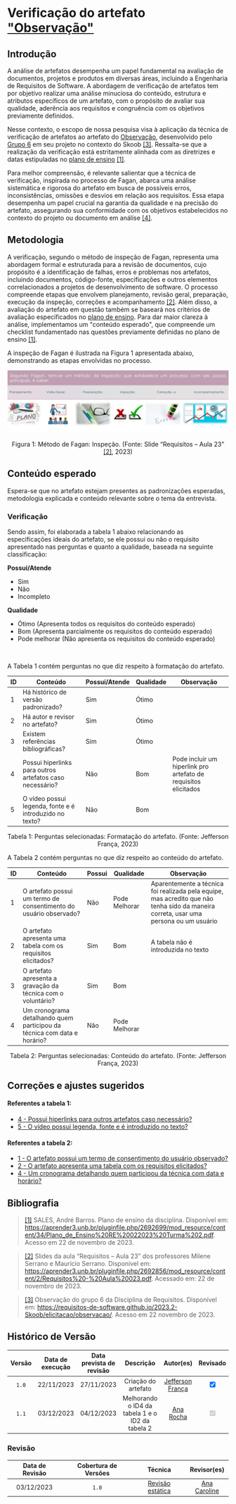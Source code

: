 # Verificação do artefato ["Observação"](https://requisitos-de-software.github.io/2023.2-Skoob/elicitacao/observacao/)

## Introdução

A análise de artefatos desempenha um papel fundamental na avaliação de documentos, projetos e produtos em diversas áreas, incluindo a Engenharia de Requisitos de Software. A abordagem de verificação de artefatos tem por objetivo realizar uma análise minuciosa do conteúdo, estrutura e atributos específicos de um artefato, com o propósito de avaliar sua qualidade, aderência aos requisitos e congruência com os objetivos previamente definidos.

Nesse contexto, o escopo de nossa pesquisa visa à aplicação da técnica de verificação de artefatos ao artefato do [Observação](https://requisitos-de-software.github.io/2023.2-Skoob/elicitacao/observacao/), desenvolvido pelo [Grupo 6](https://requisitos-de-software.github.io/2023.2-Skoob/) em seu projeto no contexto do Skoob <a id="a" href="#aa">[3]</a>. Ressalta-se que a realização da verificação está estritamente alinhada com as diretrizes e datas estipuladas no [plano de ensino](https://aprender3.unb.br/pluginfile.php/2692699/mod_resource/content/34/Plano_de_Ensino%20RE%20022023%20Turma%202.pdf) <a id="a" href="#aa">[1]</a>.

Para melhor compreensão, é relevante salientar que a técnica de verificação, inspirada no processo de Fagan, abarca uma análise sistemática e rigorosa do artefato em busca de possíveis erros, inconsistências, omissões e desvios em relação aos requisitos. Essa etapa desempenha um papel crucial na garantia da qualidade e na precisão do artefato, assegurando sua conformidade com os objetivos estabelecidos no contexto do projeto ou documento em análise <a id="d" href="#dd">[4]</a>.

## Metodologia

A verificação, segundo o método de inspeção de Fagan, representa uma abordagem formal e estruturada para a revisão de documentos, cujo propósito é a identificação de falhas, erros e problemas nos artefatos, incluindo documentos, código-fonte, especificações e outros elementos correlacionados a projetos de desenvolvimento de software. O processo compreende etapas que envolvem planejamento, revisão geral, preparação, execução da inspeção, correções e acompanhamento <a id="b" href="#bb">[2]</a>. Além disso, a avaliação do artefato em questão também se baseará nos critérios de avaliação especificados no [plano de ensino](https://aprender3.unb.br/pluginfile.php/2692699/mod_resource/content/34/Plano_de_Ensino%20RE%20022023%20Turma%202.pdf). Para dar maior clareza à análise, implementamos um "conteúdo esperado", que compreende um checklist fundamentado nas questões previamente definidas no plano de ensino <a id="a" href="#aa">[1]</a>.

A inspeção de Fagan é ilustrada na Figura 1 apresentada abaixo, demonstrando as etapas envolvidas no processo.

![Inspeção Fagan](../Fagan.png)

<div style="text-align: center;">
    Figura 1: Método de Fagan: Inspeção. (Fonte: Slide “Requisitos – Aula 23” <a id="b" href="#bb">[2]</a>, 2023)
</div>

## Conteúdo esperado

Espera-se que no artefato estejam presentes as padronizações esperadas, metodologia explicada e conteúdo relevante sobre o tema da entrevista.

### Verificação

Sendo assim, foi elaborada a tabela 1 abaixo relacionando as especificações ideais do artefato, se ele possui ou não o requisito apresentado nas perguntas e quanto a qualidade, baseada na seguinte classificação:

**Possui/Atende**

- Sim
- Não
- Incompleto

**Qualidade**

- Ótimo (Apresenta todos os requisitos do conteúdo esperado)
- Bom (Apresenta parcialmente os requisitos do conteúdo esperado)
- Pode melhorar (Não apresenta os requisitos do conteúdo esperado)

<br>

A Tabela 1 contém perguntas no que diz respeito à formatação do artefato. <a id="Tabela1"></a>

| ID  | Conteúdo                                                 | Possui/Atende | Qualidade | Observação |
| --- | -------------------------------------------------------- | ------------- | --------- | ---------- |
| 1   | Há histórico de versão padronizado?                      | Sim           | Ótimo     |            |
| 2   | Há autor e revisor no artefato?                          | Sim           | Ótimo     |            |
| 3   | Existem referências bibliográficas?                      | Sim           | Ótimo     |            |
| 4   | Possui hiperlinks para outros artefatos caso necessário? | Não           | Bom     |      Pode incluir um hiperlink pro artefato de requisitos elicitados      |
| 5   | O vídeo possui legenda, fonte e é introduzido no texto?  | Não           | Bom       |            |

<div style="text-align: center;">
    Tabela 1: Perguntas selecionadas: Formatação do artefato. (Fonte: Jefferson França, 2023)
</div>

A Tabela 2 contém perguntas no que diz respeito ao conteúdo do artefato. <a id="Tabela2"></a>

| ID  | Conteúdo                                                                | Possui | Qualidade     | Observação                                                                                                                            |
| --- | ----------------------------------------------------------------------- | ------ | ------------- | ------------------------------------------------------------------------------------------------------------------------------------- |
| 1   | O artefato possui um termo de consentimento do usuário observado?       | Não    | Pode Melhorar | Aparentemente a técnica foi realizada pela equipe, mas acredito que não tenha sido da maneira correta, usar uma persona ou um usuário |
| 2   | O artefato apresenta uma tabela com os requisitos elicitados?           | Sim    | Bom         |     A tabela não é introduzida no texto                                                                                                                                  |
| 3   | O artefato apresenta a gravação da técnica com o voluntário?            | Sim    | Bom           |                                                                                                                                       |
| 4   | Um cronograma detalhando quem participou da técnica com data e horário? | Não    | Pode Melhorar |                                                                                                                                       |

<div style="text-align: center;">
    Tabela 2: Perguntas selecionadas: Conteúdo do artefato. (Fonte: Jefferson França, 2023)
</div>

## Correções e ajustes sugeridos

#### Referentes a tabela 1:

- [4 - Possui hiperlinks para outros artefatos caso necessário?](#verificacao)
- [5 - O vídeo possui legenda, fonte e é introduzido no texto?](#verificacao)

#### Referentes a tabela 2:

- [1 - O artefato possui um termo de consentimento do usuário observado?](#verificacao)
- [2 - O artefato apresenta uma tabela com os requisitos elicitados?](#verificacao)
- [4 - Um cronograma detalhando quem participou da técnica com data e horário?](#verificacao)

## Bibliografia

> <a id="a" href="#aa">[1]</a> SALES, André Barros. Plano de ensino da disciplina. Disponível em: <https://aprender3.unb.br/pluginfile.php/2692699/mod_resource/content/34/Plano_de_Ensino%20RE%20022023%20Turma%202.pdf>. Acesso em 22 de novembro de 2023.

> <a id="b" href="#bb">[2]</a> Slides da aula “Requisitos – Aula 23” dos professores Milene Serrano e Maurício Serrano. Disponível em: <https://aprender3.unb.br/pluginfile.php/2692856/mod_resource/content/2/Requisitos%20-%20Aula%20023.pdf>. Acessado em: 22 de novembro de 2023.

> <a id="c" href="#cc">[3]</a> Observação do grupo 6 da Disciplina de Requisitos. Disponível em: <https://requisitos-de-software.github.io/2023.2-Skoob/elicitacao/observacao/>. Acesso em 22 novembro de 2023.

## Histórico de Versão

| Versão | Data de execução | Data prevista de revisão |      Descrição      |                   Autor(es)                   | Revisado |
| :----: | :--------------: | :----------------------: | :-----------------: | :-------------------------------------------: | :------: |
| `1.0`  |    22/11/2023    |        27/11/2023        | Criação do artefato | [Jefferson França](https://github.com/Frans6) |    <input type="checkbox" enabled checked />      |
| `1.1`  |    03/12/2023    |        04/12/2023        | Melhorando o ID4 da tabela 1 e o ID2 da tabela 2 | [Ana Rocha](https://github.com/anaaroch_) |   <input type="checkbox" disabled checked />       |

### Revisão

| Data de Revisão | Cobertura de Versões | Técnica |                 Revisor(es)                 |
| :-------------: | :------------------: | :-----: | :-----------------------------------------: |
|   03/12/2023    |        `1.0`         |    [Revisão estática](https://requisitos-de-software.github.io/2023.2-Skoob/verificacao/revisoes/)    | [Ana Caroline](https://github.com/anaaroch) |
